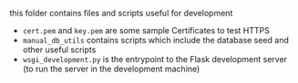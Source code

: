 this folder contains files and scripts useful for development

- `cert.pem` and `key.pem` are some sample Certificates to test HTTPS
- `manual_db_utils` contains scripts which include the database seed and other useful scripts
- `wsgi_development.py` is the entrypoint to the Flask development server (to run the server in the development machine)